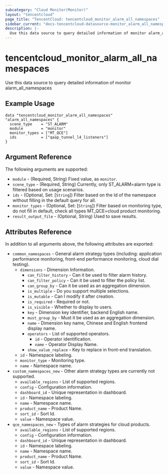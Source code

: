 ```yaml
---
subcategory: "Cloud Monitor(Monitor)"
layout: "tencentcloud"
page_title: "TencentCloud: tencentcloud_monitor_alarm_all_namespaces"
sidebar_current: "docs-tencentcloud-datasource-monitor_alarm_all_namespaces"
description: |-
  Use this data source to query detailed information of monitor alarm_all_namespaces
---
```


# tencentcloud_monitor_alarm_all_namespaces

Use this data source to query detailed information of monitor alarm_all_namespaces

## Example Usage

```hcl
data "tencentcloud_monitor_alarm_all_namespaces" "alarm_all_namespaces" {
  scene_type    = "ST_ALARM"
  module        = "monitor"
  monitor_types = ["MT_QCE"]
  ids           = ["qaap_tunnel_l4_listeners"]
}
```

## Argument Reference

The following arguments are supported:

* `module` - (Required, String) Fixed value, as `monitor`.
* `scene_type` - (Required, String) Currently, only ST_ALARM=alarm type is filtered based on usage scenarios.
* `ids` - (Optional, Set: [`String`]) Filter based on the Id of the namespace without filling in the default query for all.
* `monitor_types` - (Optional, Set: [`String`]) Filter based on monitoring type, do not fill in default, check all types MT_QCE=cloud product monitoring.
* `result_output_file` - (Optional, String) Used to save results.

## Attributes Reference

In addition to all arguments above, the following attributes are exported:

* `common_namespaces` - General alarm strategy types (including: application performance monitoring, front-end performance monitoring, cloud dial testing).
  * `dimensions` - Dimension Information.
    * `can_filter_history` - Can it be used to filter alarm history.
    * `can_filter_policy` - Can it be used to filter the policy list.
    * `can_group_by` - Can it be used as an aggregation dimension.
    * `is_multiple` - Do you support multiple selections.
    * `is_mutable` - Can I modify it after creation.
    * `is_required` - Required or not.
    * `is_visible` - Whether to display to users.
    * `key` - Dimension key identifier, backend English name.
    * `must_group_by` - Must it be used as an aggregation dimension.
    * `name` - Dimension key name, Chinese and English frontend display name.
    * `operators` - List of supported operators.
      * `id` - Operator identification.
      * `name` - Operator Display Name.
    * `show_value_replace` - Key to replace in front-end translation.
  * `id` - Namespace labeling.
  * `monitor_type` - Monitoring type.
  * `name` - Namespace name.
* `custom_namespaces_new` - Other alarm strategy types are currently not supported.
  * `available_regions` - List of supported regions.
  * `config` - Configuration information.
  * `dashboard_id` - Unique representation in dashboard.
  * `id` - Namespace labeling.
  * `name` - Namespace name.
  * `product_name` - Product Name.
  * `sort_id` - Sort Id.
  * `value` - Namespace value.
* `qce_namespaces_new` - Types of alarm strategies for cloud products.
  * `available_regions` - List of supported regions.
  * `config` - Configuration information.
  * `dashboard_id` - Unique representation in dashboard.
  * `id` - Namespace labeling.
  * `name` - Namespace name.
  * `product_name` - Product Name.
  * `sort_id` - Sort Id.
  * `value` - Namespace value.


